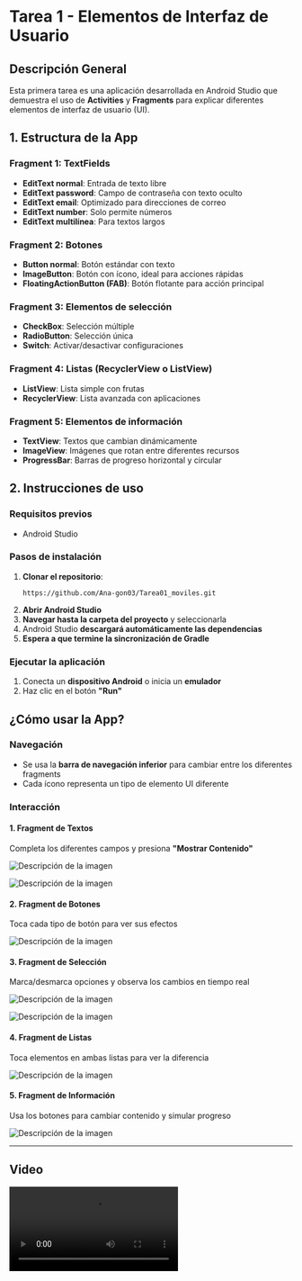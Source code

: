 # Tarea 1 - Elementos de Interfaz de Usuario

## Descripción General

Esta primera tarea es una aplicación desarrollada en Android Studio que demuestra el uso de **Activities** y **Fragments** para explicar diferentes elementos de interfaz de usuario (UI).

## 1. Estructura de la App

### Fragment 1: TextFields
- **EditText normal**: Entrada de texto libre
- **EditText password**: Campo de contraseña con texto oculto
- **EditText email**: Optimizado para direcciones de correo
- **EditText number**: Solo permite números
- **EditText multilínea**: Para textos largos

### Fragment 2: Botones
- **Button normal**: Botón estándar con texto
- **ImageButton**: Botón con ícono, ideal para acciones rápidas
- **FloatingActionButton (FAB)**: Botón flotante para acción principal

### Fragment 3: Elementos de selección
- **CheckBox**: Selección múltiple
- **RadioButton**: Selección única
- **Switch**: Activar/desactivar configuraciones

### Fragment 4: Listas (RecyclerView o ListView)
- **ListView**: Lista simple con frutas
- **RecyclerView**: Lista avanzada con aplicaciones

### Fragment 5: Elementos de información
- **TextView**: Textos que cambian dinámicamente
- **ImageView**: Imágenes que rotan entre diferentes recursos
- **ProgressBar**: Barras de progreso horizontal y circular

## 2. Instrucciones de uso

### Requisitos previos
- Android Studio

### Pasos de instalación
1. **Clonar el repositorio**: 
   ```
   https://github.com/Ana-gon03/Tarea01_moviles.git
   ```
2. **Abrir Android Studio**
3. **Navegar hasta la carpeta del proyecto** y seleccionarla
4. Android Studio **descargará automáticamente las dependencias**
5. **Espera a que termine la sincronización de Gradle**

### Ejecutar la aplicación
1. Conecta un **dispositivo Android** o inicia un **emulador**
2. Haz clic en el botón **"Run"**

## ¿Cómo usar la App?

### Navegación
- Se usa la **barra de navegación inferior** para cambiar entre los diferentes fragments
- Cada ícono representa un tipo de elemento UI diferente

### Interacción

#### 1. Fragment de Textos
Completa los diferentes campos y presiona **"Mostrar Contenido"**

![Descripción de la imagen](app/screenshots/texto.jpg)

![Descripción de la imagen](app/screenshots/texto2.jpg)


#### 2. Fragment de Botones
Toca cada tipo de botón para ver sus efectos

![Descripción de la imagen](app/screenshots/boton.jpg)


#### 3. Fragment de Selección
Marca/desmarca opciones y observa los cambios en tiempo real

![Descripción de la imagen](app/screenshots/selec.jpg)

![Descripción de la imagen](app/screenshots/selec2.jpg)



#### 4. Fragment de Listas
Toca elementos en ambas listas para ver la diferencia

![Descripción de la imagen](app/screenshots/lista.jpg)


#### 5. Fragment de Información
Usa los botones para cambiar contenido y simular progreso

![Descripción de la imagen](app/screenshots/info.jpg)

---

## Video

![Descripción de la imagen](app/screenshots/video_app.mp4)
